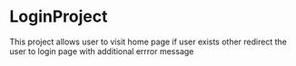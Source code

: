 # LoginProject
This project allows user to visit home page if user exists other redirect the user to login page with additional errror message
